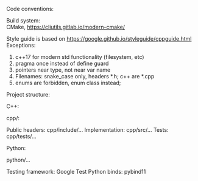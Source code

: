 Code conventions:

Build system:  
CMake, https://cliutils.gitlab.io/modern-cmake/

Style guide is based on 
https://google.github.io/styleguide/cppguide.html
Exceptions: 
1) c++17 for modern std functionality (filesystem, etc)
2) pragma once instead of define guard 
3) pointers near type, not near var name 
4) Filenames: snake_case only, headers *.h; c++ are *.cpp
5) enums are forbidden, enum class instead;


Project structure:

C++:

cpp/:

Public headers: cpp/include/…
Implementation: cpp/src/…
Tests: cpp/tests/…

Python:

python/…


 
Testing framework: Google Test
Python binds: pybind11
